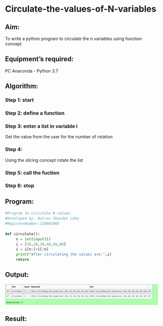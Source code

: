 # Circulate-the-values-of-N-variables
## Aim:
To write a python program to circulate the n variables using function concept
## Equipment’s required:
PC
Anaconda - Python 3.7
## Algorithm: 
### Step 1: start
### Step 2: define a function
### Step 3: enter a list in variable i
Get the value from the user for the number of rotation
### Step 4: 
Using the slicing concept rotate the list

### Step 5: call the fuction
### Step 6: stop
## Program:
~~~ PYTHON
#Program to circulate N values.
#Developed by: Bairav Skandan Loha
#RegisterNumber:210001069

def circulate():
     n = int(input())
     i = [10,20,30,40,50,60]
     i = i[n:]+i[:n]
     print("After circulating the values are:",i)
     return
~~~
    
    



## Output:
![output](nvalues.png)

## Result:
